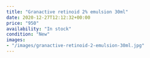 ```yaml
---
title: "Granactive retinoid 2% emulsion 30ml"
date: 2020-12-27T12:12:32+00:00
price: "950"
availability: "In stock"
condition: "New"
images:
- "/images/granactive-retinoid-2-emulsion-30ml.jpg"
---
```


